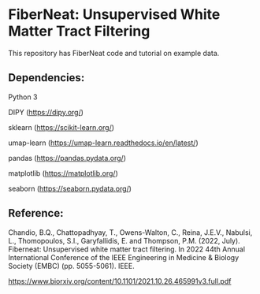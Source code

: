 # FiberNeat: Unsupervised White Matter Tract Filtering

This repository has FiberNeat code and tutorial on example data.


## Dependencies:

Python 3

DIPY (https://dipy.org/)

sklearn (https://scikit-learn.org/)

umap-learn (https://umap-learn.readthedocs.io/en/latest/)

pandas (https://pandas.pydata.org/)

matplotlib (https://matplotlib.org/)

seaborn (https://seaborn.pydata.org/)


## Reference:

Chandio, B.Q., Chattopadhyay, T., Owens-Walton, C., Reina, J.E.V., Nabulsi, L., Thomopoulos, S.I., Garyfallidis, E. and Thompson, P.M. (2022, July). Fiberneat: Unsupervised white matter tract filtering. In 2022 44th Annual International Conference of the IEEE Engineering in Medicine & Biology Society (EMBC) (pp. 5055-5061). IEEE.

https://www.biorxiv.org/content/10.1101/2021.10.26.465991v3.full.pdf
